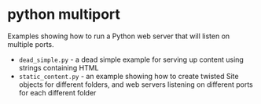# python multiport

Examples showing how to run a Python web server 
that will listen on multiple ports.

* `dead_simple.py` - a dead simple example for serving up 
    content using strings containing HTML
* `static_content.py` - an example showing how to create
    twisted Site objects for different folders, and 
    web servers listening on different ports for 
    each different folder
